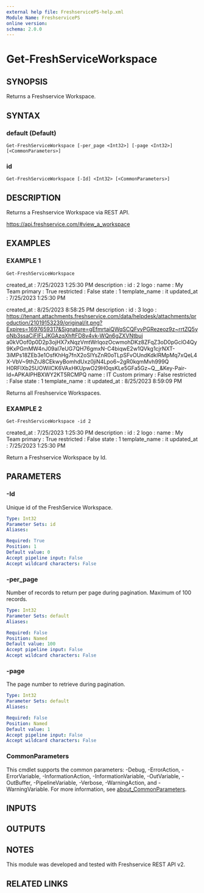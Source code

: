 ```yaml
---
external help file: FreshservicePS-help.xml
Module Name: FreshservicePS
online version:
schema: 2.0.0
---
```


# Get-FreshServiceWorkspace

## SYNOPSIS
Returns a Freshservice Workspace.

## SYNTAX

### default (Default)
```
Get-FreshServiceWorkspace [-per_page <Int32>] [-page <Int32>] [<CommonParameters>]
```

### id
```
Get-FreshServiceWorkspace [-Id] <Int32> [<CommonParameters>]
```

## DESCRIPTION
Returns a Freshservice Workspace via REST API.

https://api.freshservice.com/#view_a_workspace

## EXAMPLES

### EXAMPLE 1
```
Get-FreshServiceWorkspace
```

created_at    : 7/25/2023 1:25:30 PM
description   :
id            : 2
logo          :
name          : My Team
primary       : True
restricted    : False
state         : 1
template_name : it
updated_at    : 7/25/2023 1:25:30 PM

created_at    : 8/25/2023 8:58:25 PM
description   :
id            : 3
logo          : https://tenant.attachments.freshservice.com/data/helpdesk/attachments/production/21019153239/original/it.png?Expires=1697659317&Signature=gEfmrtaiQWqSCQFvyPGRezeoz9z~rrtZQ5yoNb3ssaCiFlFLJKGAzqXhftFD8v4vk-WQn6gZXVNtbuj
                a0kVOof0p0D2p3ojHX7xNqzVmtWrIqozOcwmohDKz8ZFqZ3oD0pGclO4Qy9KxPGmMW4nJ09aI7eUG7QH76gmxN-C4biqwE2w1QVkg1cjrNXT-3iMPs18ZEb3e1OsfKhHg7fnX2oSlYsZnR0oTLpSFvOUndKdklRMpMq7xQeL4X-VbV~9thZrJ8CEkwyBomhdUxz0jiN4Lpo6~2gR0kqmMvh999Q
                H0RFlXb25UOWilCK6VAxHKUpwO29H0qsKLe5GFa5Gz~Q__&Key-Pair-Id=APKAIPHBXWY2KT5RCMPQ
name          : IT Custom
primary       : False
restricted    : False
state         : 1
template_name : it
updated_at    : 8/25/2023 8:59:09 PM

Returns all Freshservice Workspaces.

### EXAMPLE 2
```
Get-FreshServiceWorkspace -id 2
```

created_at    : 7/25/2023 1:25:30 PM
description   :
id            : 2
logo          :
name          : My Team
primary       : True
restricted    : False
state         : 1
template_name : it
updated_at    : 7/25/2023 1:25:30 PM

Return a Freshservice Workspace by Id.

## PARAMETERS

### -Id
Unique id of the FreshService Workspace.

```yaml
Type: Int32
Parameter Sets: id
Aliases:

Required: True
Position: 1
Default value: 0
Accept pipeline input: False
Accept wildcard characters: False
```

### -per_page
Number of records to return per page during pagination. 
Maximum of 100 records.

```yaml
Type: Int32
Parameter Sets: default
Aliases:

Required: False
Position: Named
Default value: 100
Accept pipeline input: False
Accept wildcard characters: False
```

### -page
The page number to retrieve during pagination.

```yaml
Type: Int32
Parameter Sets: default
Aliases:

Required: False
Position: Named
Default value: 1
Accept pipeline input: False
Accept wildcard characters: False
```

### CommonParameters
This cmdlet supports the common parameters: -Debug, -ErrorAction, -ErrorVariable, -InformationAction, -InformationVariable, -OutVariable, -OutBuffer, -PipelineVariable, -Verbose, -WarningAction, and -WarningVariable. For more information, see [about_CommonParameters](http://go.microsoft.com/fwlink/?LinkID=113216).

## INPUTS

## OUTPUTS

## NOTES
This module was developed and tested with Freshservice REST API v2.

## RELATED LINKS
